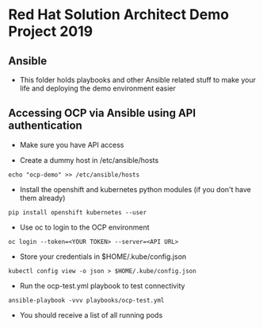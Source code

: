 # Red Hat Solution Architect Demo Project 2019

## Ansible
- This folder holds playbooks and other Ansible related stuff to make your life and deploying the demo environment easier

## Accessing OCP via Ansible using API authentication
- Make sure you have API access

- Create a dummy host in /etc/ansible/hosts

`echo "ocp-demo" >> /etc/ansible/hosts`

- Install the openshift and kubernetes python modules (if you don't have them already)

`pip install openshift kubernetes --user`

- Use oc to login to the OCP environment

`oc login --token=<YOUR TOKEN> --server=<API URL>`

- Store your credentials in $HOME/.kube/config.json

`kubectl config view -o json > $HOME/.kube/config.json`

- Run the ocp-test.yml playbook to test connectivity

`ansible-playbook -vvv playbooks/ocp-test.yml`

- You should receive a list of all running pods
